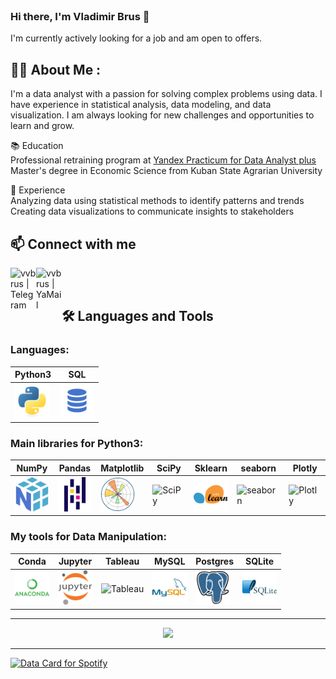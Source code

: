 <div id="header" align="center">
  <img src="https://komarev.com/ghpvc/?username=vvbrus&style=for-the-badge&color=blue" alt=""/>
</div>

### Hi there, I'm Vladimir Brus 👋
I'm currently actively looking for a job and am open to offers.

## :man_technologist: About Me :

I'm a data analyst with a passion for solving complex problems using data. I have experience in statistical analysis, data modeling, and data visualization. I am always looking for new challenges and opportunities to learn and grow.

📚 Education  
Professional retraining program at [Yandex Practicum for Data Analyst plus](https://github.com/vvbrus/ya_praktikum_da/blob/main/README.md)  
Master's degree in Economic Science from Kuban State Agrarian University

💼 Experience  
Analyzing data using statistical methods to identify patterns and trends  
Creating data visualizations to communicate insights to stakeholders
<br />

## 📫 Connect with me
[<img align="left" alt="vvbrus | Telegram" width="41px" src="https://cdn.jsdelivr.net/npm/simple-icons@v12/icons/telegram.svg" />][telegram]
[<img align="left" alt="vvbrus | YaMail" width="41px" src="https://yastatic.net/s3/home/services/all/all_lite/Mail_v3.svg" />][yamail]
<br />
<br />

[yamail]: mailto:v1adimirbrus@yandex.ru
[telegram]: https://t.me/brusvv/


## :hammer_and_wrench: Languages and Tools 
<div>

### Languages:
| Python3 | SQL |
|----------|----------|
|  <img src="https://github.com/devicons/devicon/blob/master/icons/python/python-original.svg" title="Python"  alt="Python" width="55" height="55"/> |  <img src="https://raw.githubusercontent.com/github/explore/80688e429a7d4ef2fca1e82350fe8e3517d3494d/topics/sql/sql.png" title="SQL"  alt="SQL" width="55" height="55"/> |

  

### Main libraries for Python3:

| NumPy | Pandas | Matplotlib | SciPy | Sklearn | seaborn | Plotly |
|----------|----------|----------|----------|----------|----------|----------|
|  <img src="https://github.com/devicons/devicon/blob/master/icons/numpy/numpy-original.svg" title="NumPy" alt="NumPy" width="55" height="55"/>| <img src="https://github.com/devicons/devicon/blob/master/icons/pandas/pandas-original.svg" title="Pandas" alt="Pandas" width="55" height="55"/>| <img src="https://github.com/devicons/devicon/blob/master/icons/matplotlib/matplotlib-original.svg" title="Matplotlib" alt="Matplotlib" width="55" height="55"/>| <img src="https://docs.scipy.org/doc/scipy/_static/logo.svg" title="SciPy" alt="SciPy" width="55" height="55"/>| <img src="https://github.com/devicons/devicon/blob/master/icons/scikitlearn/scikitlearn-original.svg" title="sklearn" alt="sklearn" width="55" height="55"/>| <img src="https://github.com/mwaskom/seaborn/blob/master/doc/_static/logo-mark-lightbg.svg" title="seaborn" alt="seaborn" width="55" height="55"/>|  <img src="https://images.plot.ly/logo/new-branding/plotly-logomark.png" title="Plotly" alt="Plotly" width="55" height="55"/>|



### My tools for Data Manipulation:

| Conda | Jupyter | Tableau | MySQL | Postgres | SQLite |
|----------|----------|----------|----------|----------|----------|
|<img src="https://github.com/devicons/devicon/blob/master/icons/anaconda/anaconda-original-wordmark.svg" title="Anaconda" alt="Conda" width="55" height="55"/>|<img src="https://github.com/devicons/devicon/blob/master/icons/jupyter/jupyter-original-wordmark.svg" title="Jupiter" alt="Jupiter" width="55" height="55"/>|<img src="https://cdn.worldvectorlogo.com/logos/tableau-software.svg" title="Tableau" alt="Tableau" width="55" height="55"/>|<img src="https://github.com/devicons/devicon/blob/master/icons/mysql/mysql-original-wordmark.svg" title="MySQL" alt="MySQL" width="55" height="55"/>|<img src="https://github.com/devicons/devicon/blob/master/icons/postgresql/postgresql-original.svg" title="pg" alt="pg" width="55" height="55"/>|<img src="https://github.com/devicons/devicon/blob/master/icons/sqlite/sqlite-original-wordmark.svg" title="SQLite" alt="SQLite" width="55" height="55"/>|

---  

<div id="header" align="center">
<a href="https://u8views.com/github/vvbrus"><img src="https://u8views.com/api/v1/github/profiles/169727011/views/day-week-month-total-count.svg"></a>
</div>

---  

<a href="https://data-card-for-spotify.herokuapp.com/api/card?user_id=lestatik&show_border=true">
  <img src="https://data-card-for-spotify.herokuapp.com/api/card?user_id=lestatik" alt="Data Card for Spotify">
</a>
